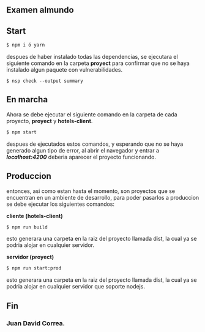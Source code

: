 
## Examen almundo 

## Start
```bash
$ npm i ó yarn 
```

despues de haber instalado todas las dependencias, se ejecutara el siguiente comando en la carpeta __proyect__ para
confirmar que no se haya instalado algun paquete con vulnerabilidades.

```
$ nsp check --output summary
```

## En marcha

Ahora se debe ejecutar el siguiente comando en la carpeta de cada proyecto, __proyect__ y __hotels-client__.

```bash
$ npm start
```

despues de ejecutados estos comandos, y esperando que no se haya generado algun tipo de error, al abrir el navegador y entrar a *__localhost:4200__* deberia aparecer el proyecto funcionando.

## Produccion

entonces, asi como estan hasta el momento, son proyectos que se encuentran en un ambiente de desarrollo, 
para poder pasarlos a produccion se debe ejecutar los siguientes comandos: 

**cliente (hotels-client)**
```bash
$ npm run build
```
esto generara una carpeta en la raiz del proyecto llamada dist, la cual ya se podria alojar en cualquier servidor.

**servidor (proyect)**
```bash
$ npm run start:prod
```
esto generara una carpeta en la raiz del proyecto llamada dist, la cual ya se podria alojar en cualquier servidor que soporte nodejs.


## Fin

### Juan David Correa. 
